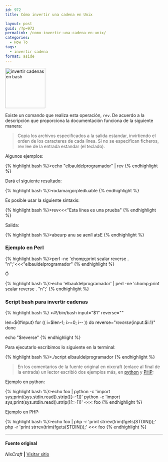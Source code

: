 ```yaml
---
id: 972
title: Cómo invertir una cadena en Unix

layout: post
guid: /?p=972
permalink: /como-invertir-una-cadena-en-unix/
categories:
  - How To
tags:
  - invertir cadena
format: aside
---
```

[<img alt="invertir cadenas en bash" src="https://lh4.googleusercontent.com/-vUNPZhd87O8/TROpDAE42nI/AAAAAAAAAN8/Gfmk5XMAcsg/s128/sh.png" title="Shell Bash" class="alignleft" width="128" height="128" />][1]

Existe un comando que realiza esta operación, `rev`. De acuerdo a la descripción que proporciona la documentación funciona de la siguiente manera:

> Copia los archivos especificados a la salida estandar, invirtiendo el orden de los caracteres de cada línea. Si no se especifican ficheros, rev lee de la entrada estandar (el teclado).

Algunos ejemplos:  
  
<!--more-->

{% highlight bash %}>echo "elbauldelprogramador" | rev
{% endhighlight %}

Dará el siguiente resultado:

{% highlight bash %}>rodamargorpledluable
{% endhighlight %}

Es posible usar la siguiente sintaxis:

{% highlight bash %}>rev&lt;&lt;&lt;"Esta línea es una prueba"
{% endhighlight %}

Salida:

{% highlight bash %}>abeurp anu se aeníl atsE
{% endhighlight %}

### Ejemplo en Perl

{% highlight bash %}>perl -ne 'chomp;print scalar reverse . "n";'&lt;&lt;&lt;"elbauldelprogramador"
{% endhighlight %}

Ó

{% highlight bash %}>echo 'elbauldelprogramador' | perl -ne 'chomp;print scalar reverse . "n";'
{% endhighlight %}

### Script bash para invertir cadenas

{% highlight bash %} >#!/bin/bash
input="$1"
reverse=""
 
len=${#input}
for (( i=$len-1; i>=0; i-- ))
do
   reverse="$reverse${input:$i:1}"
done
 
echo "$reverse"
{% endhighlight %}

Para ejecutarlo escribimos lo siguiente en la terminal:

{% highlight bash %}>./script elbauldelprogramador
{% endhighlight %}

> En los comentarios de la fuente original en nixcraft (enlace al final de la entrada) un lector escribió dos ejemplos más, en [python][2] y [PHP][3]:

Ejemplo en python:

{% highlight bash %}>echo foo | python -c 'import sys;print(sys.stdin.read().strip()[::-1])'
python -c 'import sys;print(sys.stdin.read().strip()[::-1])' &lt;&lt;&lt; foo
{% endhighlight %}

Ejemplo en PHP:

{% highlight bash %}>echo foo | php -r 'print strrev(trim(fgets(STDIN)));'
php -r 'print strrev(trim(fgets(STDIN)));' &lt;&lt;&lt; foo
{% endhighlight %}

* * *

#### Fuente original

*NixCraft* **|** <a href="http://www.cyberciti.biz/faq/how-to-reverse-string-in-unix-shell-script/" target="_blank">Visitar sitio</a> 



 [1]: https://lh4.googleusercontent.com/-vUNPZhd87O8/TROpDAE42nI/AAAAAAAAAN8/Gfmk5XMAcsg/s128/sh.png
 [2]: /python/
 [3]: /php/